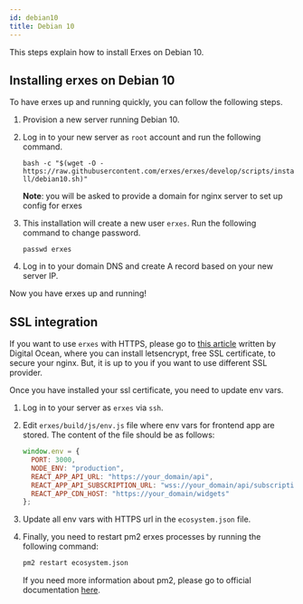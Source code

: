 ```yaml
---
id: debian10
title: Debian 10
---
```


This steps explain how to install Erxes on Debian 10.

## Installing erxes on Debian 10

To have erxes up and running quickly, you can follow the following steps.

1. Provision a new server running Debian 10.

2. Log in to your new server as `root` account and run the following command.

   `bash -c "$(wget -O - https://raw.githubusercontent.com/erxes/erxes/develop/scripts/install/debian10.sh)"`

   **Note**: you will be asked to provide a domain for nginx server to set up config for erxes

3. This installation will create a new user `erxes`. Run the following command to change password.

   `passwd erxes`

4. Log in to your domain DNS and create A record based on your new server IP.

Now you have erxes up and running!

## SSL integration

If you want to use `erxes` with HTTPS, please go to [this article](https://www.digitalocean.com/community/tutorials/how-to-secure-nginx-with-let-s-encrypt-on-debian-10) written by Digital Ocean, where you can install letsencrypt, free SSL certificate, to secure your nginx. But, it is up to you if you want to use different SSL provider.

Once you have installed your ssl certificate, you need to update env vars.

1. Log in to your server as `erxes` via `ssh`.
2. Edit `erxes/build/js/env.js` file where env vars for frontend app are stored.
   The content of the file should be as follows:

   ```javascript
   window.env = {
     PORT: 3000,
     NODE_ENV: "production",
     REACT_APP_API_URL: "https://your_domain/api",
     REACT_APP_API_SUBSCRIPTION_URL: "wss://your_domain/api/subscriptions",
     REACT_APP_CDN_HOST: "https://your_domain/widgets"
   };
   ```

3. Update all env vars with HTTPS url in the `ecosystem.json` file.
4. Finally, you need to restart pm2 erxes processes by running the following command:

   ```sh
   pm2 restart ecosystem.json
   ```

   If you need more information about pm2, please go to official documentation [here](https://pm2.keymetrics.io/docs/usage/application-declaration/).
